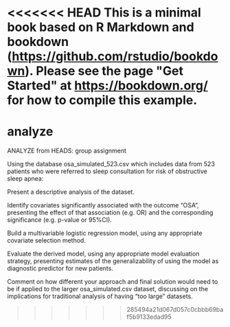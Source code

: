 <<<<<<< HEAD
This is a minimal book based on R Markdown and **bookdown** (https://github.com/rstudio/bookdown). Please see the page "Get Started" at https://bookdown.org/ for how to compile this example.
=======
# analyze
ANALYZE from HEADS: group assignment

Using the database osa_simulated_523.csv which includes data from 523 patients who were referred to sleep consultation for risk of obstructive sleep apnea:

Present a descriptive analysis of the dataset.

Identify covariates significantly associated with the outcome “OSA”, presenting the effect of that association (e.g. OR) and the corresponding significance (e.g. p-value or 95%CI).

Build a multivariable logistic regression model, using any appropriate covariate selection method.

Evaluate the derived model, using any appropriate model evaluation strategy, presenting estimates of the generalizability of using the model as diagnostic predictor for new patients.

Comment on how different your approach and final solution would need to be if applied to the larger osa_simulated.csv dataset, discussing on the implications for traditional analysis of having “too large” datasets.
>>>>>>> 285494a21d067d057c0cbbb69baf5b9133edad95
